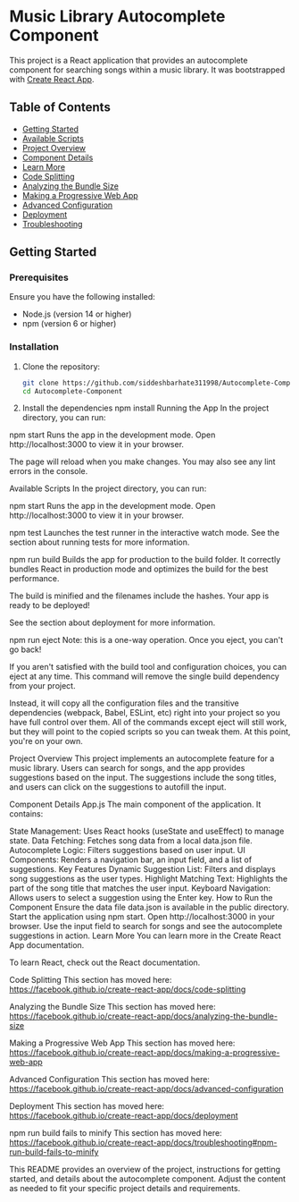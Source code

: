 # Music Library Autocomplete Component

This project is a React application that provides an autocomplete component for searching songs within a music library. It was bootstrapped with [Create React App](https://github.com/facebook/create-react-app).

## Table of Contents

- [Getting Started](#getting-started)
- [Available Scripts](#available-scripts)
- [Project Overview](#project-overview)
- [Component Details](#component-details)
- [Learn More](#learn-more)
- [Code Splitting](#code-splitting)
- [Analyzing the Bundle Size](#analyzing-the-bundle-size)
- [Making a Progressive Web App](#making-a-progressive-web-app)
- [Advanced Configuration](#advanced-configuration)
- [Deployment](#deployment)
- [Troubleshooting](#troubleshooting)

## Getting Started

### Prerequisites

Ensure you have the following installed:
- Node.js (version 14 or higher)
- npm (version 6 or higher)

### Installation

1. Clone the repository:
   ```bash
   git clone https://github.com/siddeshbarhate311998/Autocomplete-Component.git
   cd Autocomplete-Component
2. Install the dependencies
   npm install
Running the App
In the project directory, you can run:

npm start
Runs the app in the development mode.
Open http://localhost:3000 to view it in your browser.

The page will reload when you make changes.
You may also see any lint errors in the console.

Available Scripts
In the project directory, you can run:

npm start
Runs the app in the development mode.
Open http://localhost:3000 to view it in your browser.

npm test
Launches the test runner in the interactive watch mode.
See the section about running tests for more information.

npm run build
Builds the app for production to the build folder.
It correctly bundles React in production mode and optimizes the build for the best performance.

The build is minified and the filenames include the hashes.
Your app is ready to be deployed!

See the section about deployment for more information.

npm run eject
Note: this is a one-way operation. Once you eject, you can't go back!

If you aren't satisfied with the build tool and configuration choices, you can eject at any time. This command will remove the single build dependency from your project.

Instead, it will copy all the configuration files and the transitive dependencies (webpack, Babel, ESLint, etc) right into your project so you have full control over them. All of the commands except eject will still work, but they will point to the copied scripts so you can tweak them. At this point, you're on your own.

Project Overview
This project implements an autocomplete feature for a music library. Users can search for songs, and the app provides suggestions based on the input. The suggestions include the song titles, and users can click on the suggestions to autofill the input.

Component Details
App.js
The main component of the application. It contains:

State Management: Uses React hooks (useState and useEffect) to manage state.
Data Fetching: Fetches song data from a local data.json file.
Autocomplete Logic: Filters suggestions based on user input.
UI Components: Renders a navigation bar, an input field, and a list of suggestions.
Key Features
Dynamic Suggestion List: Filters and displays song suggestions as the user types.
Highlight Matching Text: Highlights the part of the song title that matches the user input.
Keyboard Navigation: Allows users to select a suggestion using the Enter key.
How to Run the Component
Ensure the data file data.json is available in the public directory.
Start the application using npm start.
Open http://localhost:3000 in your browser.
Use the input field to search for songs and see the autocomplete suggestions in action.
Learn More
You can learn more in the Create React App documentation.

To learn React, check out the React documentation.

Code Splitting
This section has moved here: https://facebook.github.io/create-react-app/docs/code-splitting

Analyzing the Bundle Size
This section has moved here: https://facebook.github.io/create-react-app/docs/analyzing-the-bundle-size

Making a Progressive Web App
This section has moved here: https://facebook.github.io/create-react-app/docs/making-a-progressive-web-app

Advanced Configuration
This section has moved here: https://facebook.github.io/create-react-app/docs/advanced-configuration

Deployment
This section has moved here: https://facebook.github.io/create-react-app/docs/deployment

npm run build fails to minify
This section has moved here: https://facebook.github.io/create-react-app/docs/troubleshooting#npm-run-build-fails-to-minify

This README provides an overview of the project, instructions for getting started, and details about the autocomplete component. Adjust the content as needed to fit your specific project details and requirements.
